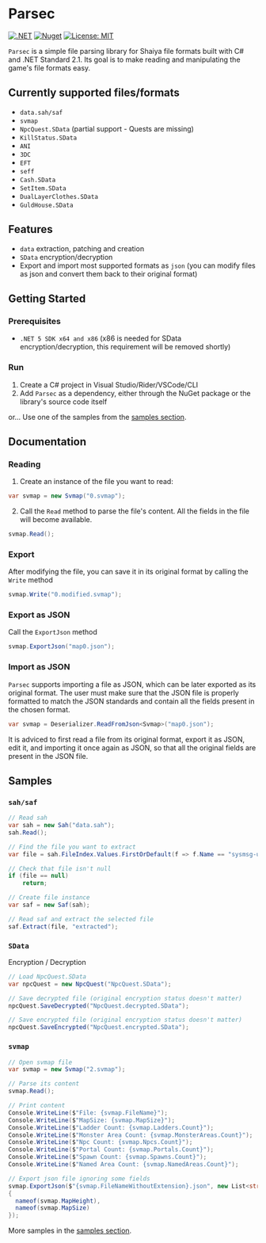 # Parsec
[![.NET](https://github.com/matigramirez/Parsec/actions/workflows/dotnet.yml/badge.svg?branch=main)](https://github.com/matigramirez/Parsec/actions/workflows/dotnet.yml)
[![Nuget](https://img.shields.io/nuget/v/Parsec.svg)](https://www.nuget.org/packages/Parsec/)
[![License: MIT](https://img.shields.io/badge/License-MIT-yellow.svg)](https://opensource.org/licenses/MIT)

`Parsec` is a simple file parsing library for Shaiya file formats built with C# and .NET Standard 2.1. Its goal is to make reading and manipulating the game's file formats easy.

## Currently supported files/formats
- `data.sah/saf`
- `svmap`
- `NpcQuest.SData` (partial support - Quests are missing)
- `KillStatus.SData`
- `ANI`
- `3DC`
- `EFT`
- `seff`
- `Cash.SData`
- `SetItem.SData`
- `DualLayerClothes.SData`
- `GuldHouse.SData`


## Features
- `data` extraction, patching and creation
- `SData` encryption/decryption
- Export and import most supported formats as `json` (you can modify files as json and convert them back to their original format)

## Getting Started
### Prerequisites
- `.NET 5 SDK x64 and x86` (x86 is needed for SData encryption/decryption, this requirement will be removed shortly)

### Run
1. Create a C# project in Visual Studio/Rider/VSCode/CLI
2. Add `Parsec` as a dependency, either through the NuGet package or the library's source code itself

or... Use one of the samples from the [samples section](https://github.com/matigramirez/Parsec/tree/main/samples).

## Documentation
### Reading
1. Create an instance of the file you want to read:
```cs
var svmap = new Svmap("0.svmap");
```
2. Call the `Read` method to parse the file's content. All the fields in the file will become available.
```cs
svmap.Read();
```

### Export
After modifying the file, you can save it in its original format by calling the `Write` method
```cs
svmap.Write("0.modified.svmap");
```

### Export as JSON
Call the `ExportJson` method
```cs
svmap.ExportJson("map0.json");
```

### Import as JSON
`Parsec` supports importing a file as JSON, which can be later exported as its original format. The user must make sure that the JSON file is properly formatted to match the JSON standards and contain all the fields present in the chosen format.
```cs
var svmap = Deserializer.ReadFromJson<Svmap>("map0.json");
```
It is adviced to first read a file from its original format, export it as JSON, edit it, and importing it once again as JSON, so that all the original fields are present in the JSON file.

## Samples
### `sah/saf`
```cs
// Read sah
var sah = new Sah("data.sah");
sah.Read();

// Find the file you want to extract
var file = sah.FileIndex.Values.FirstOrDefault(f => f.Name == "sysmsg-uni.txt");

// Check that file isn't null
if (file == null)
    return;

// Create file instance
var saf = new Saf(sah);

// Read saf and extract the selected file
saf.Extract(file, "extracted");
```

### `SData`
Encryption / Decryption
```cs
// Load NpcQuest.SData
var npcQuest = new NpcQuest("NpcQuest.SData");

// Save decrypted file (original encryption status doesn't matter)
npcQuest.SaveDecrypted("NpcQuest.decrypted.SData");

// Save encrypted file (original encryption status doesn't matter)
npcQuest.SaveEncrypted("NpcQuest.encrypted.SData");
```

### `svmap`
```cs
// Open svmap file
var svmap = new Svmap("2.svmap");

// Parse its content
svmap.Read();

// Print content
Console.WriteLine($"File: {svmap.FileName}");
Console.WriteLine($"MapSize: {svmap.MapSize}");
Console.WriteLine($"Ladder Count: {svmap.Ladders.Count}");
Console.WriteLine($"Monster Area Count: {svmap.MonsterAreas.Count}");
Console.WriteLine($"Npc Count: {svmap.Npcs.Count}");
Console.WriteLine($"Portal Count: {svmap.Portals.Count}");
Console.WriteLine($"Spawn Count: {svmap.Spawns.Count}");
Console.WriteLine($"Named Area Count: {svmap.NamedAreas.Count}");

// Export json file ignoring some fields
svmap.ExportJson($"{svmap.FileNameWithoutExtension}.json", new List<string>
{
  nameof(svmap.MapHeight),
  nameof(svmap.MapSize)
});
```

More samples in the [samples section](https://github.com/matigramirez/Parsec/tree/main/samples).

